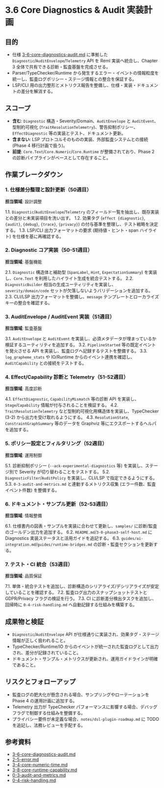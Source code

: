 # 3.6 Core Diagnostics & Audit 実装計画

## 目的
- 仕様 [3-6-core-diagnostics-audit.md](../../3-6-core-diagnostics-audit.md) に準拠した `Diagnostic`/`AuditEnvelope`/`Telemetry` API を Reml 実装へ統合し、Chapter 3 全体で共有できる診断・監査基盤を完成させる。
- Parser/TypeChecker/Runtime から発生するエラー・イベントの情報粒度を統一し、監査ログポリシー・ステージ情報との整合を保証する。
- LSP/CLI 用の出力整形とメトリクス報告を整備し、仕様・実装・ドキュメントの差分を解消する。

## スコープ
- **含む**: `Diagnostic` 構造・Severity/Domain、`AuditEnvelope` と `AuditEvent`、型制約可視化 (`TraitResolutionTelemetry`)、警告抑制ポリシー、`EffectDiagnostic` 等の実装とテスト、ドキュメント更新。
- **含まない**: LSP プロトコルそのものの実装、外部監査システムとの接続 (Phase 4 移行計画で扱う)。
- **前提**: `Core.Text`/`Core.Numeric`/`Core.Runtime` が整備されており、Phase 2 の診断パイプラインがベースとして存在すること。

## 作業ブレークダウン

### 1. 仕様差分整理と設計更新（50週目）
**担当領域**: 設計調整

1.1. `Diagnostic`/`AuditEnvelope`/`Telemetry` のフィールド一覧を抽出し、既存実装との差分と未実装項目を洗い出す。
1.2. 効果タグ (`effect {diagnostic}`, `{audit}`, `{debug}`, `{trace}`, `{privacy}`) の付与基準を整理し、テスト戦略を決定する。
1.3. LSP/CLI 出力フォーマットの要求 (期待値・ヒント・span ハイライト) を仕様を基に再確認する。

### 2. Diagnostic コア実装（50-51週目）
**担当領域**: 基盤機能

2.1. `Diagnostic` 構造体と補助型 (`SpanLabel`, `Hint`, `ExpectationSummary`) を実装し、`Core.Text` を利用したハイライト生成を統合テストする。
2.2. `DiagnosticBuilder` 相当の生成ユーティリティを実装し、`severity/domain/code` セットが欠落しないようバリデーションを追加する。
2.3. CLI/LSP 出力フォーマットを整備し、`message` テンプレートとローカライズキーの整合を確認する。

### 3. AuditEnvelope / AuditEvent 実装（51週目）
**担当領域**: 監査基盤

3.1. `AuditEnvelope` と `AuditEvent` を実装し、必須メタデータが埋まっているか検証するユーティリティを追加する。
3.2. `PipelineStarted` 等の既定イベントを発火させる API を実装し、監査ログへ記録するテストを整備する。
3.3. `log_grapheme_stats` や IO/Runtime からのイベント連携を確認し、`AuditCapability` との接続をテストする。

### 4. Effect/Capability 診断と Telemetry（51-52週目）
**担当領域**: 高度診断

4.1. `EffectDiagnostic`, `CapabilityMismatch` 等の診断 API を実装し、`Stage`/`Capability` 情報が付与されることを検証する。
4.2. `TraitResolutionTelemetry` など型制約可視化用構造体を実装し、TypeChecker (3-2) から出力を受け取れるようにする。
4.3. `ResolutionState`, `ConstraintGraphSummary` 等のデータを Graphviz 等にエクスポートするヘルパを追加する。

### 5. ポリシー設定とフィルタリング（52週目）
**担当領域**: 運用制御

5.1. 診断抑制ポリシー (`--ack-experimental-diagnostics` 等) を実装し、ステージ別で Severity が切り替わることをテストする。
5.2. `DiagnosticFilter`/`AuditPolicy` を実装し、CLI/LSP で指定できるようにする。
5.3. `0-3-audit-and-metrics.md` と連動するメトリクス収集 (エラー件数、監査イベント件数) を整備する。

### 6. ドキュメント・サンプル更新（52-53週目）
**担当領域**: 情報整備

6.1. 仕様書内の図表・サンプルを実装に合わせて更新し、`samples/` に診断/監査のゴールデン出力を追加する。
6.2. `README.md`/`3-0-phase3-self-host.md` に Diagnostics 実装ステータスと活用ガイドを追記する。
6.3. `guides/ai-integration.md`/`guides/runtime-bridges.md` の診断・監査セクションを更新する。

### 7. テスト・CI 統合（53週目）
**担当領域**: 品質保証

7.1. 単体・統合テストを追加し、診断構造のシリアライズ/デシリアライズが安定していることを確認する。
7.2. 監査ログ出力のスナップショットテストと GDPR/Privacy フラグの検証を行う。
7.3. CI に診断差分検出タスクを追加し、回帰時に `0-4-risk-handling.md` へ自動記録する仕組みを構築する。

## 成果物と検証
- `Diagnostic`/`AuditEnvelope` API が仕様通りに実装され、効果タグ・ステージ情報が正しく扱われること。
- TypeChecker/Runtime/IO からのイベントが統一された監査ログとして出力され、差分が記録されていること。
- ドキュメント・サンプル・メトリクスが更新され、運用ガイドラインが明確であること。

## リスクとフォローアップ
- 監査ログの肥大化が懸念される場合、サンプリングやローテーションを Phase 4 の運用計画に追加する。
- Telemetry 出力が TypeChecker パフォーマンスに影響する場合、デバッグフラグで制御する仕組みを整備する。
- プライバシー要件が未定義な場合、`notes/dsl-plugin-roadmap.md` に TODO を追記し、法務レビューを手配する。

## 参考資料
- [3-6-core-diagnostics-audit.md](../../3-6-core-diagnostics-audit.md)
- [2-5-error.md](../../2-5-error.md)
- [3-4-core-numeric-time.md](../../3-4-core-numeric-time.md)
- [3-8-core-runtime-capability.md](../../3-8-core-runtime-capability.md)
- [0-3-audit-and-metrics.md](0-3-audit-and-metrics.md)
- [0-4-risk-handling.md](0-4-risk-handling.md)
